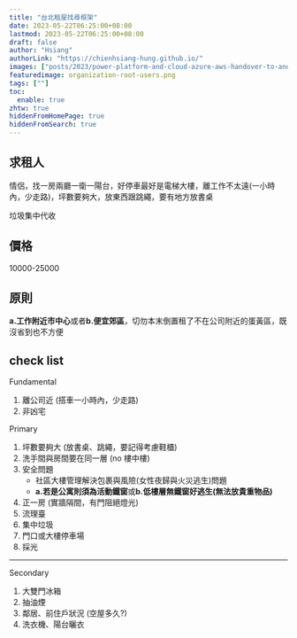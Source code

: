 ```yaml
---
title: "台北租屋找尋框架"
date: 2023-05-22T06:25:00+08:00
lastmod: 2023-05-22T06:25:00+08:00
draft: false
author: "Hsiang"
authorLink: "https://chienhsiang-hung.github.io/"
images: ["posts/2023/power-platform-and-cloud-azure-aws-handover-to-another-employee/organization-root-users.png"]
featuredimage: organization-root-users.png
tags: [""]
toc:
  enable: true
zhtw: true
hiddenFromHomePage: true
hiddenFromSearch: true
---
```

## 求租人
情侶，找一房兩廳一衛一陽台，好停車最好是電梯大樓，離工作不太遠(一小時內，少走路)，坪數要夠大，放東西跟跳繩，要有地方放書桌

垃圾集中代收
## 價格
10000-25000

## 原則
**a.工作附近市中心**或者**b.便宜郊區**，切勿本末倒置租了不在公司附近的蛋黃區，既沒省到也不方便

## check list
Fundamental
1. 離公司近 (搭車一小時內，少走路)
2. 非凶宅

Primary
1. 坪數要夠大 (放書桌、跳繩，要記得考慮鞋櫃)
2. 洗手間與房間要在同一層 (no 樓中樓)
3. 安全問題
    - 社區大樓管理解決包裹與風險(女性夜歸與火災逃生)問題
    - **a.若是公寓則須為活動鐵窗**或**b.低樓層無鐵窗好逃生(無法放貴重物品)**
4. 正一房 (實牆隔間，有門阻絕燈光)
5. 流理臺
6. 集中垃圾
7. 門口或大樓停車場
8. 採光
---
Secondary
1. 大雙門冰箱
2. 抽油煙
3. 鄰居、前住戶狀況 (空屋多久?)
4. 洗衣機、陽台曬衣

